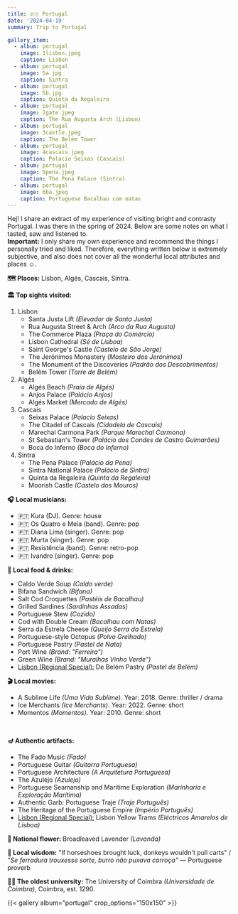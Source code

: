 ```yaml
---
title: 🇵🇹 Portugal
date: '2024-04-19'
summary: Trip to Portugal

gallery_item:
  - album: portugal
    image: 1lisbon.jpeg
    caption: Lisbon
  - album: portugal
    image: 5a.jpg
    caption: Sintra 
  - album: portugal
    image: 5b.jpg
    caption: Quinta da Regaleira
  - album: portugal
    image: 2gate.jpeg
    caption: The Rua Augusta Arch (Lisbon)
  - album: portugal
    image: 3castle.jpeg
    caption: The Belém Tower 
  - album: portugal
    image: 4cascais.jpeg
    caption: Palacio Seixas (Cascais)
  - album: portugal
    image: 5pena.jpeg
    caption: The Pena Palace (Sintra)
  - album: portugal
    image: 6ba.jpeg
    caption: Portuguese Bacalhau com natas
---
```

Hej! I share an extract of my experience of visiting bright and contrasty Portugal. I was there in the spring of 2024. Below are some notes on what I tasted, saw and listened to.<br>
<b>Important:</b> I only share my own experience and recommend the things I personally tried and liked. Therefore, everything written below is extremely subjective, and also does not cover all the wonderful local attributes and places ☺️.

<b>🗺 Places:</b> Lisbon, Algés, Cascais, Sintra. <br>

<b>🏛 Top sights visited: </b>
1. Lisbon
    - Santa Justa Lift <i>(Elevador de Santa Justa)</i>
    - Rua Augusta Street & Arch <i>(Arco da Rua Augusta)</i>
    - The Commerce Plaza <i>(Praça do Comércio)</i>
    - Lisbon Cathedral <i>(Sé de Lisboa)</i>
    - Saint George's Castle <i>(Castelo de São Jorge)</i>
    - The Jerónimos Monastery <i>(Mosteiro dos Jerónimos)</i> 
    - The Monument of the Discoveries <i>(Padrão dos Descobrimentos)</i> 
    - Belém Tower <i>(Torre de Belém)</i> 
2. Algés
    - Algés Beach <i>(Praia de Algés)</i> 
    - Anjos Palace <i>(Palácio Anjos)</i> 
    - Algés Market <i>(Mercado de Algés)</i> 
3. Cascais 
    - Seixas Palace <i>(Palacio Seixas)</i> 
    - The Citadel of Cascais <i>(Cidadela de Cascais)</i> 
    - Marechal Carmona Park <i>(Parque Marechal Carmona)</i> 
    - St Sebastian's Tower <i>(Palácio dos Condes de Castro Guimarães)</i> 
    - Boca do Inferno <i>(Boca do Inferno)</i> 
4. Sintra 
    - The Pena Palace <i>(Palácio da Pena)</i>
    - Sintra National Palace <i>(Palácio de Sintra)</i>
    - Quinta da Regaleira <i>(Quinta da Regaleira)</i>
    - Moorish Castle <i>(Castelo dos Mouros)</i>
    

<b>🎧 Local musicians: </b>
- 🇵🇹 Kura (DJ). Genre: house
- 🇵🇹 Os Quatro e Meia (band). Genre: pop
- 🇵🇹 Diana Lima (singer). Genre: pop
- 🇵🇹 Murta (singer). Genre: pop
- 🇵🇹 Resistência (band). Genre: retro-pop
- 🇵🇹 Ivandro (singer). Genre: pop

<b>🥘 Local food & drinks: </b>
- Caldo Verde Soup <i>(Caldo verde)</i>
- Bifana Sandwich <i>(Bifana)</i>
- Salt Cod Croquettes <i>(Pastéis de Bacalhau)</i>
- Grilled Sardines <i>(Sardinhas Assadas)</i>
- Portuguese Stew <i>(Cozido)</i>
- Cod with Double Cream <i>(Bacalhau com Natas)</i>
- Serra da Estrela Cheese <i>(Queijo Serra da Estrela)</i>
- Portuguese-style Octopus <i>(Polvo Grelhado)</i>
- Portuguese Pastry <i>(Pastel de Nata)</i>
- Port Wine <i>(Brand: "Ferreira")</i>
- Green Wine <i>(Brand: "Muralhas Vinho Verde")</i>
- <u>Lisbon (Regional Special):</u> De Belém Pastry <i>(Pastel de Belém)</i>


<b>🎬 Local movies:</b>
-  A Sublime Life <i>(Uma Vida Sublime)</i>. Year: 2018. Genre: thriller / drama
-  Ice Merchants <i>(Ice Merchants)</i>. Year: 2022. Genre: short
-  Momentos <i>(Momentos)</i>. Year: 2010. Genre: short
<br>


<b>🪔 Authentic artifacts:</b>
- The Fado Music <i>(Fado)</i>
- Portuguese Guitar <i>(Guitarra Portuguesa)</i>
- Portuguese Architecture <i>(A Arquitetura Portuguesa)</i> 
- The Azulejo <i>(Azulejo)</i>
- Portuguese Seamanship and Maritime Exploration <i>(Marinharia e Exploração Marítima)</i>    
- Authentic Garb: Portuguese Traje <i>(Traje Português)</i>
- The Heritage of the Portuguese Empire <i>(Império Português)</i>
- <u>Lisbon (Regional Special):</u> Lisbon Yellow Trams <i>(Eléctricos Amarelos de Lisboa)</i>


<b>💐 National flower: </b> Broadleaved Lavender <i>(Lavanda)</i>


<b>🦉 Local wisdom:</b> "If horseshoes brought luck, donkeys wouldn't pull carts" / <i>"Se ferradura trouxesse sorte, burro não puxava carroça"</i> — Portuguese proverb


<b>👨‍🎓 The oldest university:</b> The University of Coimbra <i>(Universidade de Coimbra)</i>, Coimbra, est. 1290.  

{{< gallery album="portugal" crop_options="150x150" >}}
   

